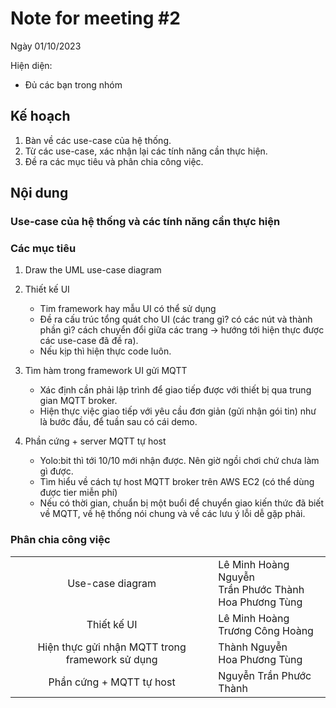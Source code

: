 # Note for meeting #2

Ngày 01/10/2023

Hiện diện:
- Đủ các bạn trong nhóm

## Kế hoạch

1. Bàn về các use-case của hệ thống.
2. Từ các use-case, xác nhận lại các tính năng cần thực hiện.
3. Đề ra các mục tiêu và phân chia công việc.

## Nội dung

### Use-case của hệ thống và các tính năng cần thực hiện


### Các mục tiêu

1. Draw the UML use-case diagram

2. Thiết kế UI
    - Tim framework hay mẫu UI có thể sử dụng
    - Đề ra cấu trúc tổng quát cho UI (các trang gì? có các nút và thành phần gì? cách chuyển đổi
    giữa các trang -> hướng tới hiện thực được các use-case đã đề ra).
    - Nếu kịp thì hiện thực code luôn.

3. Tìm hàm trong framework UI gửi MQTT
    - Xác định cần phải lập trình để giao tiếp được với thiết bị qua trung gian MQTT broker.
    - Hiện thực việc giao tiếp với yêu cầu đơn giản (gửi nhận gói tin) như là bước đầu, để tuần sau
      có cái demo.

4. Phần cứng + server MQTT tự host
    - Yolo:bit thì tới 10/10 mới nhận được. Nên giờ ngồi chơi chứ chưa làm gì được.
    - Tìm hiểu về cách tự host MQTT broker trên AWS EC2 (có thể dùng được tier miễn phí)
    - Nếu có thời gian, chuẩn bị một buổi để chuyển giao kiến thức đã biết về MQTT, về hệ thống nói
      chung và về các lưu ý lỗi dễ gặp phải.

### Phân chia công việc

|||
|:-----------------------------------------------:|-------------------------------------------------------|
|                 Use-case diagram                | Lê Minh Hoàng Nguyễn <br> Trần Phước Thành <br> Hoa Phương Tùng |
|                   Thiết kế UI                   | Lê Minh Hoàng <br> Trương Công Hoàng                  |
| Hiện thực gửi nhận MQTT trong framework sử dụng | Thành Nguyễn <br> Hoa Phương Tùng                     |
|             Phần cứng + MQTT tự host            | Nguyễn Trần Phước Thành                               |
